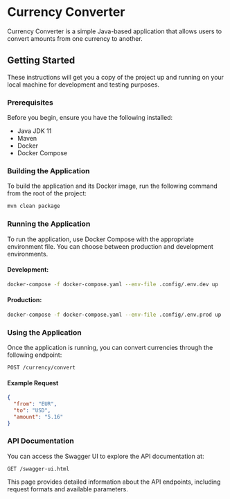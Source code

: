 # Currency Converter

Currency Converter is a simple Java-based application that allows users to convert amounts from one currency to another.

## Getting Started

These instructions will get you a copy of the project up and running on your local machine for development and testing purposes.

### Prerequisites

Before you begin, ensure you have the following installed:
- Java JDK 11
- Maven
- Docker
- Docker Compose

### Building the Application

To build the application and its Docker image, run the following command from the root of the project:

```bash
mvn clean package
```

### Running the Application

To run the application, use Docker Compose with the appropriate environment file. You can choose between production and development environments.

#### Development:

```bash
docker-compose -f docker-compose.yaml --env-file .config/.env.dev up
```

#### Production:

```bash
docker-compose -f docker-compose.yaml --env-file .config/.env.prod up
```

### Using the Application

Once the application is running, you can convert currencies through the following endpoint:

```http
POST /currency/convert
```

#### Example Request

```json
{
  "from": "EUR",
  "to": "USD",
  "amount": "5.16"
}
```

### API Documentation

You can access the Swagger UI to explore the API documentation at:

```http
GET /swagger-ui.html
```

This page provides detailed information about the API endpoints, including request formats and available parameters.



